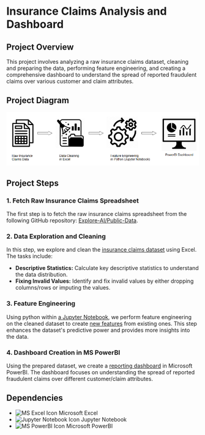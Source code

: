 # Insurance Claims Analysis and Dashboard

## Project Overview

This project involves analyzing a raw insurance claims dataset, cleaning and preparing the data, performing feature engineering, and creating a comprehensive dashboard to understand the spread of reported fraudulent claims over various customer and claim attributes.

## Project Diagram

![Diagram of Project Steps](diagram.png)

## Project Steps

### 1. Fetch Raw Insurance Claims Spreadsheet
The first step is to fetch the raw insurance claims spreadsheet from the following GitHub repository:
[Explore-AI/Public-Data](https://github.com/Explore-AI/Public-Data/blob/master).

### 2. Data Exploration and Cleaning
In this step, we explore and clean the [insurance claims dataset](https://github.com/kusasalethusithole1/integrated_project/blob/main/insurance_claims_raw.xlsx) using Excel. The tasks include:
- **Descriptive Statistics:** Calculate key descriptive statistics to understand the data distribution.
- **Fixing Invalid Values:** Identify and fix invalid values by either dropping columns/rows or imputing the values.

### 3. Feature Engineering
Using python within [a Jupyter Notebook](https://github.com/kusasalethusithole1/integrated_project/blob/main/Feature-Engineering-Workshop-3727.ipynb), we perform feature engineering on the cleaned dataset to create [new features](https://github.com/kusasalethusithole1/integrated_project/blob/main/Advanced%20Features%20Claims%20Data.csv) from existing ones. This step enhances the dataset's predictive power and provides more insights into the data.

### 4. Dashboard Creation in MS PowerBI
Using the prepared dataset, we create a [reporting dashboard](https://github.com/kusasalethusithole1/integrated_project/blob/main/insurance_fraud_analysis.pbix) in Microsoft PowerBI. The dashboard focuses on understanding the spread of reported fraudulent claims over different customer/claim attributes.

## Dependencies
- <img src="https://upload.wikimedia.org/wikipedia/commons/thumb/3/34/Microsoft_Office_Excel_%282019%E2%80%93present%29.svg/512px-Microsoft_Office_Excel_%282019%E2%80%93present%29.svg.png" alt="MS Excel Icon" width="60" height="60"> Microsoft Excel
- <img src="https://upload.wikimedia.org/wikipedia/commons/thumb/3/38/Jupyter_logo.svg/883px-Jupyter_logo.svg.png" alt="Jupyter Notebook Icon" width="60" height="60"> Jupyter Notebook
- <img src="https://upload.wikimedia.org/wikipedia/commons/thumb/c/cf/New_Power_BI_Logo.svg/1024px-New_Power_BI_Logo.svg.png" alt="MS PowerBI Icon" width="60" height="60"> Microsoft PowerBI
